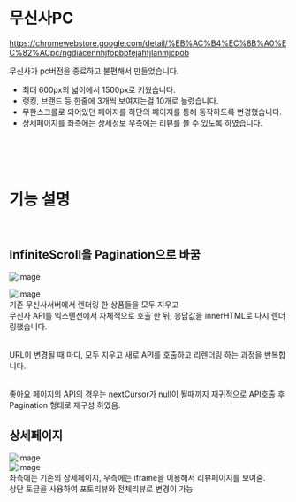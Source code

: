 # 무신사PC
https://chromewebstore.google.com/detail/%EB%AC%B4%EC%8B%A0%EC%82%ACpc/ngdiacennhjfopbpfejahfjlanmjcpob

무신사가 pc버전을 종료하고 불편해서 만들었습니다.
- 최대 600px의 넓이에서 1500px로 키웠습니다.
- 랭킹, 브랜드 등 한줄에 3개씩 보여지는걸 10개로 늘렸습니다.
- 무한스크롤로 되어있던 페이지를 하단의 페이지를 통해 동작하도록 변경했습니다.
- 상세페이지를 좌측에는 상세정보 우측에는 리뷰를 볼 수 있도록 하였습니다.
<br/><br/><br/><br/><br/>

# 기능 설명
<br/>

## InfiniteScroll을 Pagination으로 바꿈

![image](https://github.com/user-attachments/assets/b31c5711-b728-4bca-8ce1-71721ab93ab8)

![image](https://github.com/user-attachments/assets/5966daea-64b1-4668-a030-1acb043a1c0b)
<br/>
기존 무신사서버에서 렌더링 한 상품들을 모두 지우고 <br/>
무신사 API를 익스텐션에서 자체적으로 호출 한 뒤, 응답값을 innerHTML로 다시 렌더링했습니다.<br/><br/>

URL이 변경될 때 마다, 모두 지우고 새로 API를 호출하고 리렌더링 하는 과정을 반복합니다.<br/><br/>

좋아요 페이지의 API의 경우는 nextCursor가 null이 될때까지 재귀적으로 API호출 후 Pagination 형태로 재구성 하였음.

## 상세페이지

![image](https://github.com/user-attachments/assets/cf9c319d-7c80-4e74-882b-aabf6e547417)
<br/>
![image](https://github.com/user-attachments/assets/a9dfea25-80f6-4584-a954-5f3c19f689ef)
<br/>
좌측에는 기존의 상세페이지, 우측에는 iframe을 이용해서 리뷰페이지를 보여줌. <br/>
상단 토글을 사용하여 포토리뷰와 전체리뷰로 변경이 가능

<br/><br/><br/><br/><br/>
